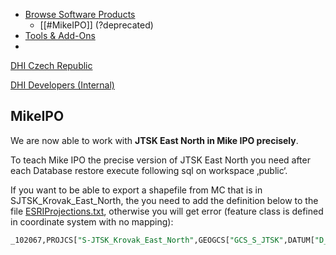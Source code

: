 - [Browse Software Products](https://www.mikepoweredbydhi.com/products)
	- [[#MikeIPO]] (?deprecated)
- [Tools & Add-Ons](https://www.mikepoweredbydhi.com/download/mike-by-dhi-tools)
- 

[DHI Czech Republic](https://worldwide.dhigroup.com/cz)

[DHI Developers (Internal)](https://dhi-developer-documentation.azurewebsites.net/)

## MikeIPO

We are now able to work with **JTSK East North in Mike IPO precisely**.  

To teach Mike IPO the precise version of JTSK East North you need after each Database restore execute following sql on workspace ‚public‘.  

If you want to be able to export a shapefile from MC that is in SJTSK_Krovak_East_North, the you need to add the definition below to the file [ESRIProjections.txt](file:///c:/Program%20Files%20(x86)/DHI/2016/MIKE%20INFO%202/ESRIProjections.txt), otherwise you will get error (feature class is defined in coordinate system with no mapping):  

```sql
_102067,PROJCS["S-JTSK_Krovak_East_North",GEOGCS["GCS_S_JTSK",DATUM["D_S_JTSK",SPHEROID["Bessel_1841",6377397.155,299.1528128]],PRIMEM["Greenwich",0],UNIT["Degree",0.017453292519943295]],PROJECTION["Krovak"],PARAMETER["False_Easting",0],PARAMETER["False_Northing",0],PARAMETER["Pseudo_Standard_Parallel_1",78.5],PARAMETER["Scale_Factor",0.9999],PARAMETER["Azimuth",30.28813975277778],PARAMETER["Longitude_Of_Center",24.83333333333333],PARAMETER["Latitude_Of_Center",49.5],PARAMETER["X_Scale",-1],PARAMETER["Y_Scale",1],PARAMETER["XY_Plane_Rotation",90],UNIT["Meter",1]]_ 
```


